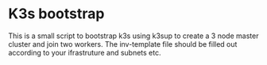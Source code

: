 # K3s bootstrap
This is a small script to bootstrap k3s using k3sup to create a 3 node master cluster and join two workers.
The inv-template file should be filled out according to your ifrastruture and subnets etc. 
